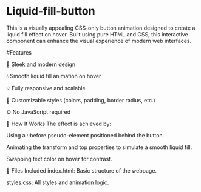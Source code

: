 # Liquid-fill-button
This is a visually appealing CSS-only button animation designed to create a liquid fill effect on hover. Built using pure HTML and CSS, this interactive component can enhance the visual experience of modern web interfaces.

#Features

🧊 Sleek and modern design

💧 Smooth liquid fill animation on hover

💡 Fully responsive and scalable

🎨 Customizable styles (colors, padding, border radius, etc.)

⚙️ No JavaScript required

🚀 How It Works
The effect is achieved by:

Using a ::before pseudo-element positioned behind the button.

Animating the transform and top properties to simulate a smooth liquid fill.

Swapping text color on hover for contrast.

📁 Files Included
index.html: Basic structure of the webpage.

styles.css: All styles and animation logic.
